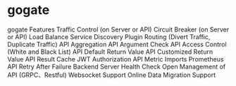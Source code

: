# gogate
gogate
Features
Traffic Control (on Server or API)
Circuit Breaker (on Server or API)
Load Balance
Service Discovery
Plugin
Routing (Divert Traffic, Duplicate Traffic)
API Aggregation
API Argument Check
API Access Control (White and Black List)
API Default Return Value
API Customized Return Value
API Result Cache
JWT Authorization
API Metric Imports Prometheus
API Retry After Failure
Backend Server Health Check
Open Management of API (GRPC、Restful)
Websocket Support
Online Data Migration Support
